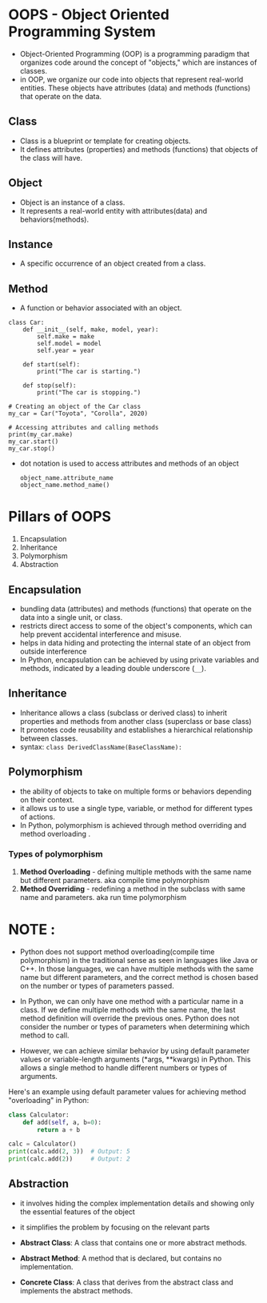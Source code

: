 # OOPS - Object Oriented Programming System 
- Object-Oriented Programming (OOP) is a programming paradigm that organizes code around the concept of "objects," which are instances of classes.
- in OOP, we organize our code into objects that represent real-world entities. These objects have attributes (data) and methods (functions) that operate on the data.

## Class
- Class is a blueprint or template for creating objects.
- It defines attributes (properties) and methods (functions) that objects of the class will have.
  
## Object
- Object is an instance of a class.
- It represents a real-world entity with attributes(data) and behaviors(methods).

## Instance
- A specific occurrence of an object created from a class.

## Method
- A function or behavior associated with an object.

```
class Car:
    def __init__(self, make, model, year):
        self.make = make
        self.model = model
        self.year = year

    def start(self):
        print("The car is starting.")

    def stop(self):
        print("The car is stopping.")

# Creating an object of the Car class
my_car = Car("Toyota", "Corolla", 2020)

# Accessing attributes and calling methods
print(my_car.make)
my_car.start()
my_car.stop()
```
- dot notation is used to access attributes and methods of an object 
  ```
  object_name.attribute_name
  object_name.method_name()
  ```


# Pillars of OOPS
1. Encapsulation
2. Inheritance
3. Polymorphism
4. Abstraction

## Encapsulation
-  bundling data (attributes) and methods (functions) that operate on the data into a single unit, or class.
-  restricts direct access to some of the object's components, which can help prevent accidental interference and misuse.
- helps in data hiding and protecting the internal state of an object from outside interference
- In Python, encapsulation can be achieved by using private variables and methods, indicated by a leading double underscore (`__`).

## Inheritance
- Inheritance allows a class (subclass or derived class) to inherit properties and methods from another class (superclass or base class)
- It promotes code reusability and establishes a hierarchical relationship between classes.
- syntax: ```class DerivedClassName(BaseClassName):```

## Polymorphism
- the ability of objects to take on multiple forms or behaviors depending on their context.
- it allows us to use a single type, variable, or method for different types of actions.
- In Python, polymorphism is achieved through method overriding  and method overloading .

###  Types of polymorphism
1. **Method Overloading** - defining multiple methods with the same name but different parameters. aka compile time polymorphism
2. **Method Overriding** - redefining a method in the subclass with same name and parameters. aka run time polymorphism


# NOTE : 
- Python does not support method overloading(compile time polymorphism) in the traditional sense as seen in languages like Java or C++. In those languages, we can have multiple methods with the same name but different parameters, and the correct method is chosen based on the number or types of parameters passed.

- In Python, we can only have one method with a particular name in a class. If we define multiple methods with the same name, the last method definition will override the previous ones. Python does not consider the number or types of parameters when determining which method to call.

- However, we can achieve similar behavior by using default parameter values or variable-length arguments (*args, **kwargs) in Python. This allows a single method to handle different numbers or types of arguments.

Here's an example using default parameter values for achieving method "overloading" in Python:

```python
class Calculator:
    def add(self, a, b=0):
        return a + b

calc = Calculator()
print(calc.add(2, 3))  # Output: 5
print(calc.add(2))     # Output: 2
```
## Abstraction
- it involves hiding the complex implementation details and showing only the essential features of the object

- it simplifies the problem by focusing on the relevant parts
  
- **Abstract Class**: A class that contains one or more abstract methods.
  
- **Abstract Method**: A method that is declared, but contains no implementation.
  
- **Concrete Class**: A class that derives from the abstract class and implements the abstract methods.
